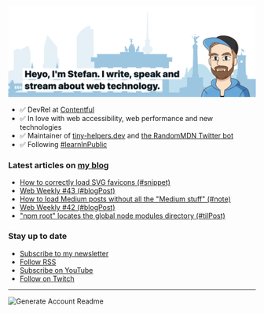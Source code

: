 <img alt="Heyo, I'm Stefan. I write and speak about web technology." src="https://raw.githubusercontent.com/stefanjudis/stefanjudis/main/screenshot.png">

- ✅ DevRel at [Contentful](https://www.contentful.com)
- ✅ In love with web accessibility, web performance and new technologies
- ✅ Maintainer of [tiny-helpers.dev](https://tiny-helpers.dev) and [the RandomMDN Twitter bot](https://twitter.com/randomMDN)
- ✅ Following [#learnInPublic](https://www.stefanjudis.com/today-i-learned/)
### Latest articles on [my blog](https://www.stefanjudis.com)

<!-- BLOG-POST-LIST:START -->
- [How to correctly load SVG favicons (#snippet)](https://www.stefanjudis.com/snippets/how-to-correctly-load-svg-favicons/)
- [Web Weekly #43 (#blogPost)](https://www.stefanjudis.com/blog/web-weekly-43/)
- [How to load Medium posts without all the "Medium stuff" (#note)](https://www.stefanjudis.com/notes/how-to-load-medium-posts-without-all-the-medium-stuff/)
- [Web Weekly #42 (#blogPost)](https://www.stefanjudis.com/blog/web-weekly-42/)
- ["npm root" locates the global node modules directory (#tilPost)](https://www.stefanjudis.com/today-i-learned/npm-root-locates-the-global-node-modules-directory/)
<!-- BLOG-POST-LIST:END -->

### Stay up to date

- [Subscribe to my newsletter](https://www.stefanjudis.com/newsletter/)
- [Follow RSS](https://www.stefanjudis.com/feeds/)
- [Subscribe on YouTube](https://youtube.com/c/stefanjudis)
- [Follow on Twitch](https://www.twitch.tv/stefanjudis)

---

![Generate Account Readme](https://github.com/stefanjudis/stefanjudis/workflows/Generate%20Account%20Readme/badge.svg)
